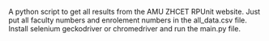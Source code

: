 A python script to get all results from the AMU ZHCET RPUnit website. Just put all faculty numbers and enrolement numbers in the all_data.csv file.
Install selenium geckodriver or chromedriver and run the main.py file.

